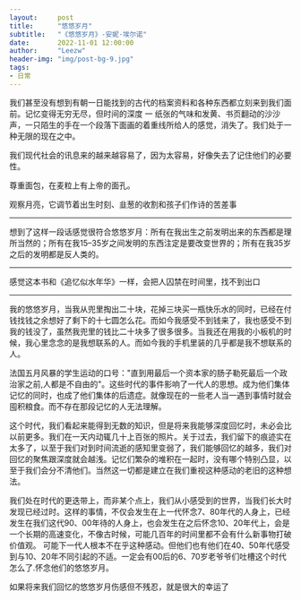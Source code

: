 ```yaml
---
layout:     post
title:      "悠悠岁月"
subtitle:   "《悠悠岁月》-安妮·埃尔诺"
date:       2022-11-01 12:00:00
author:     "Leezw"
header-img: "img/post-bg-9.jpg"
tags:
- 日常
---
```

      
>   
我们甚至没有想到有朝一日能找到的古代的档案资料和各种东西都立刻来到我们面前。记忆变得无穷无尽，但时间的深度 一 纸张的气味和发黄、书页翻动的沙沙声，一只陌生的手在一个段落下面画的着重线所给人的感觉，消失了。我们处于一种无限的现在之中。

我们现代社会的讯息来的越来越容易了，因为太容易，好像失去了记住他们的必要性。 

>  
尊重面包，在麦粒上有上帝的面孔。

>
观察月亮，它调节着出生时刻、韭葱的收割和孩子们作诗的苦差事

-----
想到了这样一段话感觉很符合悠悠岁月：所有在我出生之前发明出来的东西都是理所当然的；所有在我15–35岁之间发明的东西注定是要改变世界的；所有在我35岁之后的发明都是反人类的。

-----
感觉这本书和《追忆似水年华》一样，会把人囚禁在时间里，找不到出口

-----
我的悠悠岁月，当我从兜里掏出二十块，花掉三块买一瓶快乐水的同时，已经在付钱找钱之余想好了剩下的十七圆怎么花。而如今我感受不到钱来了，我也感受不到我的钱没了，虽然我兜里的钱比二十块多了很多很多。当我还在用我的小板机的时候，我心里念念的是我想联系的人。而如今我的手机里装的几乎都是我不想联系的人。

法国五月风暴的学生运动的口号："直到用最后一个资本家的肠子勒死最后一个政治家之前,人都是不自由的"。这些时代的事件影响了一代人的思想。成为他们集体记忆的同时，也成了他们集体的后遗症。就像现在的一些老人当一遇到事情时就会囤积粮食。而不存在那段记忆的人无法理解。

这个时代，我们看起来能得到无数的知识，但是将来我能够深度回忆时，未必会比以前更多。我们在一天内动辄几十上百张的照片。关于过去，我们留下的痕迹实在太多了，以至于我们对到时间流逝的感知里变弱了，我们能够回忆的越多，我们对回忆的聚焦跟深度就会越浅。记忆们繁杂的堆积在一起时，没有哪个特别凸显，以至于我们会分不清他们。当然这一切都是建立在我们重视这种感动的老旧的这种想法。

我们处在时代的更迭带上，而非某个点上，我们从小感受到的世界，当我们长大时发现已经过时。这样的事情，不仅会发生在上一代怀念7、80年代的人身上，已经发生在我们这代90、00年待的人身上，也会发生在之后怀念10、20年代上，会是一个长期的高速变化，不像古时候，可能几百年的时间里都不会有什么新事物打破价值观。
可能下一代人根本不在乎这种感动。但他们也有他们在40、50年代感受到与10、20年不同引起的不适。一定会有00后的6、70岁老爷爷们吐槽这个时代怎么了.怀念他们的悠悠岁月。

如果将来我们回忆的悠悠岁月伤感但不残忍，就是很大的幸运了



